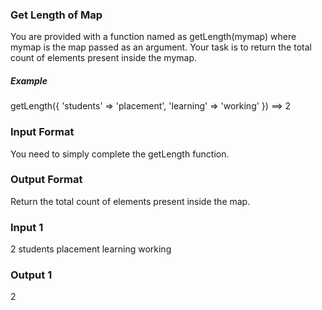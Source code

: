### Get Length of Map

You are provided with a function named as getLength(mymap) where mymap is the map passed as an argument.
Your task is to return the total count of elements present inside the mymap.

##### Example
getLength({ 'students' => 'placement', 'learning' => 'working' }) ==> 2

### Input Format

You need to simply complete the getLength function.

### Output Format
Return the total count of elements present inside the map.

### Input 1
2
students placement
learning working

### Output 1
2